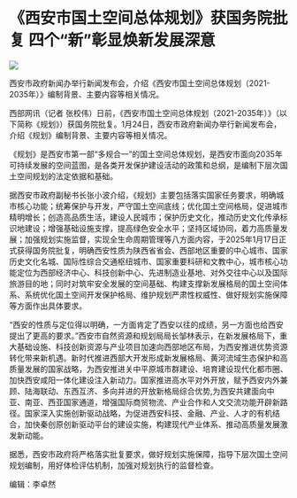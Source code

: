 # 《西安市国土空间总体规划》获国务院批复 四个“新”彰显焕新发展深意

![](https://k.sinaimg.cn/n/spider20250125/372/w750h422/20250125/ccf6-d09d087004a0ccc8ff70eb8f56f59163.png/w700d1q75cms.jpg?by=cms_fixed_width)

西安市政府新闻办举行新闻发布会，介绍《西安市国土空间总体规划（2021-2035年）》编制背景、主要内容等相关情况。

西部网讯（记者
张校伟）日前，《西安市国土空间总体规划（2021-2035年）》（以下简称《规划》）获国务院批复。1月24日，西安市政府新闻办举行新闻发布会，介绍《规划》编制背景、主要内容等相关情况。

《规划》是西安市第一部“多规合一”的国土空间总体规划，是西安市面向2035年可持续发展的空间蓝图，是各类开发保护建设活动的政策和总纲，是编制下层次国土空间规划的法定依据和基础。

据西安市政府副秘书长张小波介绍，《规划》主要包括落实国家任务要求，明确城市核心功能；统筹保护与开发，严守国土空间底线；优化国土空间格局，促进城市精明增长；创造高品质生活，建设人民城市；保护历史文化，推动历史文化传承标识地建设；增强基础设施支撑，提高绿色安全水平；坚持区域协同，着力高质量发展；加强规划实施监督，实现全生命周期管理等八方面内容，于2025年1月17日正式获得国务院批复，明确西安性质为陕西省省会、西部地区重要的中心城市、国家历史文化名城、国际性综合交通枢纽城市、国家重要科研和文教中心，城市核心功能定位为西部经济中心、科技创新中心、先进制造业基地、对外交往中心以及国际旅游目的地；同时对筑牢安全发展的空间基础、构建支撑新发展格局的国土空间体系、系统优化国土空间开发保护格局、维护规划严肃性权威性、做好规划实施保障等方面作出具体要求。

“西安的性质与定位得以明确，一方面肯定了西安以往的成绩，另一方面也给西安提出了更高的要求。”西安市自然资源和规划局局长邹林表示，在新发展格局下，重大基础设施、科技创新资源与产业项目加速向西部地区布局，为西安推进优势资源转化带来新机遇。新时代推进西部大开发形成新发展格局、黄河流域生态保护和高质量发展的国家战略，为西安推进关中平原城市群建设、培育建设现代化都市圈、加快西安咸阳一体化建设注入新动力。国家推进高水平对外开放，赋予西安内外兼顾、陆海联动、东西互济、多向并进的开放新格局综合优势,为西安共建面向中亚、南亚、西亚国家通道，增强国际商贸物流、产业合作和人文交流功能开辟新路径。国家深入实施创新驱动战略，为促进西安科技、金融、产业、人才的有机结合，加快秦创原创新驱动平台的建设实施，构建现代产业体系、推动高质量发展激发新动能。

据悉，西安市政府将严格落实批复要求，做好规划实施保障，指导下层次国土空间规划编制，用好体检评估机制，加强对规划执行的监督检查。

编辑：李卓然

